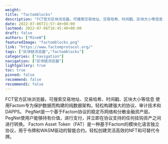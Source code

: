 ```yaml
---
weight: 
title: "factomblocks"
description: "FCT官方区块浏览器，可搜索交易地址、交易哈希、时间戳、区块大小等信息"
date: 2022-07-06T21:57:40+08:00
lastmod: 2022-07-06T16:45:40+08:00
draft: false
authors: ["MineW"]
featuredImage: "factomblocks.png"
link: "https://www.factomprotocol.org/"
tags: ["区块链浏览器","factomblocks"]
categories: ["navigation"]
navigation: ["区块链浏览器"]
lightgallery: true
toc: true
pinned: false
recommend: false
recommend1: false
---
```


FCT官方区块浏览器，可搜索交易地址、交易哈希、时间戳、区块大小等信息
使用Factom专为保护数据而构建的纯数据架构，轻松构建强大的协议、审计技术和DAPPS。
PegNet是一个基于Factom协议的稳定币网络和分散金融资产层。PegNet使用户能够持有价值，进行支付，并立即在协议支持的任何挂钩资产之间进行转换。
Factom Asset Token（FAT）是一种基于Factom的模块化语言独立协议，用于令牌和WASM驱动的智能合约。轻松创建灵活高效的NFT和可替代令牌。
‍